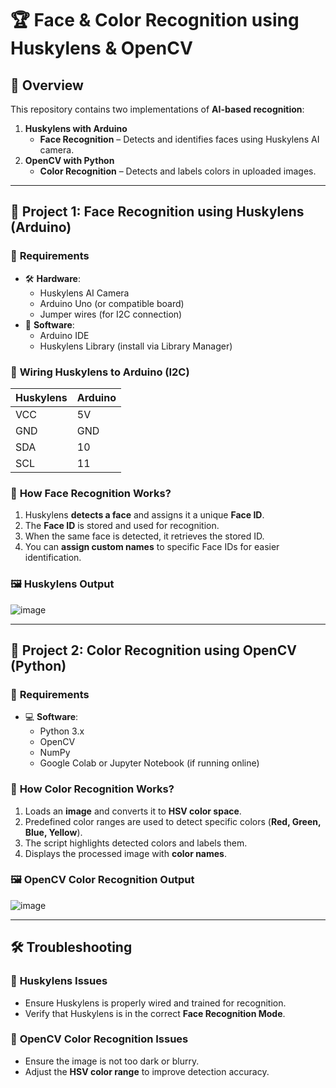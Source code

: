 # 🏆 Face & Color Recognition using Huskylens & OpenCV  

## 📌 Overview  
This repository contains two implementations of **AI-based recognition**:  
1. **Huskylens with Arduino**  
   - **Face Recognition** – Detects and identifies faces using Huskylens AI camera.  
2. **OpenCV with Python**  
   - **Color Recognition** – Detects and labels colors in uploaded images.  

---

## 🚀 **Project 1: Face Recognition using Huskylens (Arduino)**  
### 📌 **Requirements**  
- 🛠️ **Hardware**:  
  - Huskylens AI Camera  
  - Arduino Uno (or compatible board)  
  - Jumper wires (for I2C connection)  
- 💾 **Software**:  
  - Arduino IDE  
  - Huskylens Library (install via Library Manager)  

### 🔧 **Wiring Huskylens to Arduino (I2C)**  
| Huskylens | Arduino |
|-----------|---------|
| VCC       | 5V      |
| GND       | GND     |
| SDA       | 10      |
| SCL       | 11      |

### 🎯 **How Face Recognition Works?**
1. Huskylens **detects a face** and assigns it a unique **Face ID**.  
2. The **Face ID** is stored and used for recognition.  
3. When the same face is detected, it retrieves the stored ID.  
4. You can **assign custom names** to specific Face IDs for easier identification.  

### 🖼️ **Huskylens Output**  
![image](https://github.com/user-attachments/assets/506341d2-3908-4dae-8082-ee41233338c0)

---

## 🎯 **Project 2: Color Recognition using OpenCV (Python)**
### 📌 **Requirements**
- 💻 **Software**:
  - Python 3.x  
  - OpenCV  
  - NumPy  
  - Google Colab or Jupyter Notebook (if running online)  

### 🎯 **How Color Recognition Works?**
1. Loads an **image** and converts it to **HSV color space**.  
2. Predefined color ranges are used to detect specific colors (**Red, Green, Blue, Yellow**).  
3. The script highlights detected colors and labels them.  
4. Displays the processed image with **color names**.  

### 🖼️ **OpenCV Color Recognition Output**  
![image](https://github.com/user-attachments/assets/27f6346f-10b2-4b8c-9a25-a5d342885794)
 

---

## 🛠️ **Troubleshooting**
### 🔹 **Huskylens Issues**
- Ensure Huskylens is properly wired and trained for recognition.  
- Verify that Huskylens is in the correct **Face Recognition Mode**.  

### 🔹 **OpenCV Color Recognition Issues**
- Ensure the image is not too dark or blurry.  
- Adjust the **HSV color range** to improve detection accuracy.  

